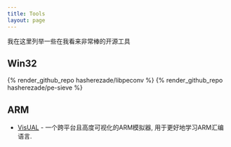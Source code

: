 ```yaml
---
title: Tools
layout: page
---
```


我在这里列举一些在我看来非常棒的开源工具
## Win32

{% render_github_repo hasherezade/libpeconv %}
{% render_github_repo hasherezade/pe-sieve %}

## ARM

* [VisUAL](https://salmanarif.bitbucket.io/visual/index.html) - 一个跨平台且高度可视化的ARM模拟器, 用于更好地学习ARM汇编语言.

